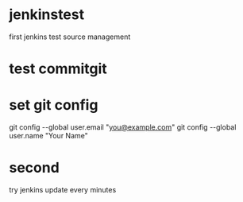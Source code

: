 # jenkinstest
first jenkins test source management 
# test commitgit 
# set git config
git config --global user.email "you@example.com"
git config --global user.name "Your Name"
# second
try jenkins update every minutes